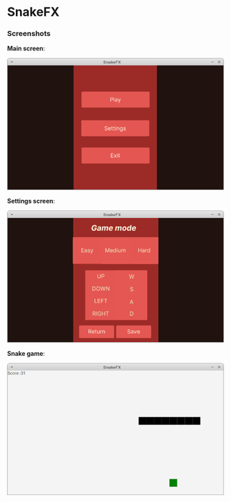 
# SnakeFX

### Screenshots

**Main screen**:

![main](/screenshots/main.png)

**Settings screen**:

![main](/screenshots/settings.png)

**Snake game**:

![main](/screenshots/game.png)